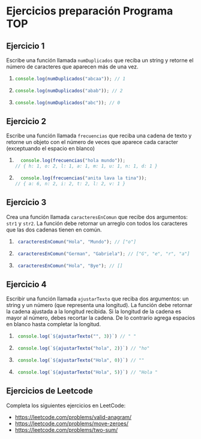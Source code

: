# Ejercicios preparación Programa TOP

## Ejercicio 1

Escribe una función llamada `numDuplicados` que reciba un string y retorne el número de caracteres que aparecen más de una vez.

1. ```Javascript
   console.log(numDuplicados("abcaa")); // 1
   ```
2. ```Javascript
   console.log(numDuplicados("abab")); // 2
   ```
3. ```Javascript
   console.log(numDuplicados("abc")); // 0
   ```

## Ejercicio 2

Escribe una función llamada `frecuencias` que reciba una cadena de texto y retorne un objeto con el número de veces que aparece cada caracter (exceptuando el espacio en blanco)

1. ```Javascript
     console.log(frecuencias("hola mundo"));
   // { h: 1, o: 2, l: 1, a: 1, m: 1, u: 1, n: 1, d: 1 }
   ```
2. ```Javascript
     console.log(frecuencias("anita lava la tina"));
   // { a: 6, n: 2, i: 2, t: 2, l: 2, v: 1 }
   ```

## Ejercicio 3

Crea una función llamada `caracteresEnComun` que recibe dos argumentos: `str1` y `str2`. La función debe retornar un arreglo con todos los caracteres que las dos cadenas tienen en común.

1. ```Javascript
    caracteresEnComun("Hola", "Mundo"); // ["o"]
   ```
2. ```Javascript
    caracteresEnComun("German", "Gabriela"); // ["G", "e", "r", "a"]
   ```
3. ```Javascript
    caracteresEnComun("Hola", "Bye"); // []
   ```

## Ejercicio 4

Escribir una función llamada `ajustarTexto` que reciba dos argumentos: un string y un número (que representa una longitud). La función debe retornar la cadena ajustada a la longitud recibida. Si la longitud de la cadena es mayor al número, debes recortar la cadena. De lo contrario agrega espacios en blanco hasta completar la longitud.

1. ```Javascript
    console.log(`${ajustarTexto("", 3)}`) // " "
   ```
2. ```Javascript
    console.log(`${ajustarTexto("hola", 2)}`) // "ho"
   ```
3. ```Javascript
    console.log(`${ajustarTexto("Hola", 0)}`) // ""
   ```
4. ```Javascript
    console.log(`${ajustarTexto("Hola", 5)}`) // "Hola "
   ```

## Ejercicios de Leetcode

Completa los siguientes ejercicios en LeetCode:

-   https://leetcode.com/problems/valid-anagram/
-   https://leetcode.com/problems/move-zeroes/
-   https://leetcode.com/problems/two-sum/

